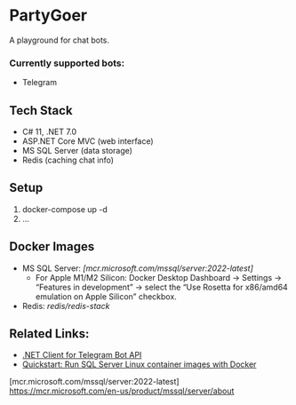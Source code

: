 # PartyGoer
A playground for chat bots.


### Currently supported bots:
- Telegram


## Tech Stack
- C# 11, .NET 7.0
- ASP.NET Core MVC (web interface)
- MS SQL Server (data storage)
- Redis (caching chat info)


## Setup
1. docker-compose up -d
2. ...


## Docker Images
- MS SQL Server: _[mcr.microsoft.com/mssql/server:2022-latest]_
  * For Apple M1/M2 Silicon: Docker Desktop Dashboard -> Settings -> “Features in development” -> select the “Use Rosetta for x86/amd64 emulation on Apple Silicon” checkbox.
- Redis: _redis/redis-stack_


## Related Links:
- [.NET Client for Telegram Bot API]
- [Quickstart: Run SQL Server Linux container images with Docker]


[.NET Client for Telegram Bot API]: https://github.com/TelegramBots/Telegram.Bot
[Quickstart: Run SQL Server Linux container images with Docker]: https://learn.microsoft.com/en-us/sql/linux/quickstart-install-connect-docker
[mcr.microsoft.com/mssql/server:2022-latest] https://mcr.microsoft.com/en-us/product/mssql/server/about